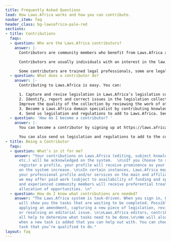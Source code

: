 ```yaml
---
title: Frequently Asked Questions
lead: How Laws.Africa works and how you can contribute.
navbar_item: faq
header_class: bg-lawsafrica-pale-red
sections:
- title: Contributions
  faqs:
  - question: Who are the Laws.Africa contributors?
    answer: |-
      Contributors are community members who benefit from Laws.Africa and have chosen to contribute some of their time or resources to help grow and maintain the Laws.Africa legislation collection. In turn, contributors benefit from the broad collection of legislation available through Laws.Africa.

      Contributors are usually individuals with an interest in the law, and anyone can become a contributor.

      Some contributors are trained legal professionals, some are legal editors who have been working with legislation for many years, while others are open data advocates that believe in the power of free access to law.
  - question: What does a contributor do?
    answer: |-
      Contributing to Laws.Africa is easy. You can:

      1. Capture and revise legislation in Laws.Africa’s legislation collection.
      2. Identify, report and correct issues in the legislation collection.
      Improve the quality of the collection by reviewing the work of other contributors.
      3. Become a Laws.Africa domain specialist by contributing knowledge and legislative updates in subject-matter collections, such as the Environment or Health.
      4. Send us legislation and regulations to add to Laws.Africa. See How to send legislation for information on how.
  - question: 'How do I become a contributor? '
    answer: |-
      You can become a contributor by signing up at https://laws.africa/contribute. We’ll help you learn what you need to know and get you started.

      You can also send us legislation and regulations to add to the collection. See How to send legislation for information on how. We will get in touch with you to process your contribution.
- title: Being a Contributor
  faqs:
  - question: What’s in it for me?
    answer: "Your contributions on Laws.Africa (editing, subject knowledge management,
      etc.) will be acknowledged on the system.  \n\nIf you choose to sign up and
      register a profile, your profile will receive prominence as your contributions
      on the system increase. \n\nIn certain instances, Laws.Africa may offer to advertise
      your professional profile and/or services on the main and affiliate sites. \n\nSometimes,
      we may offer paid work (subject to availability of funding and special projects)
      and experienced community members will receive preferential treatment in the
      allocation of opportunities. \n"
  - question: How do I know what contributions are needed?
    answer: "The Laws.Africa system is task-driven. When you sign in, Laws.Africa
      will show you the tasks that are waiting to be completed. Possible tasks include
      applying an amendment, capturing a new piece of legislation, reviewing a contribution,
      or resolving an editorial issue. \n\nLaws.Africa editors, contributors and partners
      all help to determine what tasks need to be done.\n\nWe will also email you
      when a new task is added that you can help out with. You can choose to do any
      task that you’re qualified to do."
layout: faq
---
```


